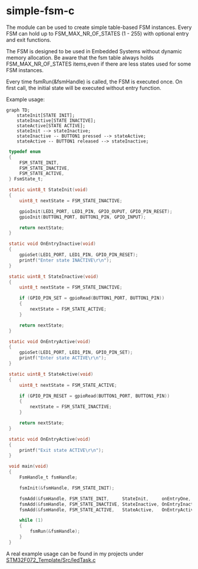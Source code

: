 # simple-fsm-c

 The module can be used to create simple table-based FSM instances. Every FSM can hold up to FSM_MAX_NR_OF_STATES (1 - 255) with optional entry and exit functions.

 The FSM is designed to be used in Embedded Systems without dynamic memory allocation. Be aware that the fsm table always holds FSM_MAX_NR_OF_STATES items,even if there are less states used for some FSM instances.

 Every time fsmRun(&fsmHandle) is called, the FSM is executed once. On first call, the initial state will be executed without entry function.

 Example usage:

```mermaid
graph TD;
    stateInit[STATE INIT];
    stateInactive[STATE INACTIVE];
    stateActive[STATE ACTIVE];
    stateInit --> stateInactive;
    stateInactive -- BUTTON1 pressed --> stateActive;
    stateActive -- BUTTON1 released --> stateInactive;
```

```c
 typedef enum
 {
     FSM_STATE_INIT,
     FSM_STATE_INACTIVE,
     FSM_STATE_ACTIVE,
 } FsmState_t;

 static uint8_t StateInit(void)
 {
     uint8_t nextState = FSM_STATE_INACTIVE;

     gpioInit(LED1_PORT, LED1_PIN, GPIO_OUPUT, GPIO_PIN_RESET);
     gpioInit(BUTTON1_PORT, BUTTON1_PIN, GPIO_INPUT);

     return nextState;
 }

 static void OnEntryInactive(void)
 {
     gpioSet(LED1_PORT, LED1_PIN, GPIO_PIN_RESET);
     printf("Enter state INACTIVE\r\n");
 }

 static uint8_t StateInactive(void)
 {
     uint8_t nextState = FSM_STATE_INACTIVE;

     if (GPIO_PIN_SET = gpioRead(BUTTON1_PORT, BUTTON1_PIN))
     {
         nextState = FSM_STATE_ACTIVE;
     }

     return nextState;
 }

 static void OnEntryActive(void)
 {
     gpioSet(LED1_PORT, LED1_PIN, GPIO_PIN_SET);
     printf("Enter state ACTIVE\r\n");
 }

 static uint8_t StateActive(void)
 {
     uint8_t nextState = FSM_STATE_ACTIVE;

     if (GPIO_PIN_RESET = gpioRead(BUTTON1_PORT, BUTTON1_PIN))
     {
         nextState = FSM_STATE_INACTIVE;
     }

     return nextState;
 }

 static void OnEntryActive(void)
 {
     printf("Exit state ACTIVE\r\n");
 }

 void main(void)
 {
     FsmHandle_t fsmHandle;

     fsmInit(&fsmHandle, FSM_STATE_INIT);

     fsmAdd(&fsmHandle, FSM_STATE_INIT,     StateInit,     onEntryOne,      NULL);
     fsmAdd(&fsmHandle, FSM_STATE_INACTIVE, StateInactive, OnEntryInactive, NULL);
     fsmAdd(&fsmHandle, FSM_STATE_ACTIVE,   StateActive,   OnEntryActive,   OnExitActive);

     while (1)
     {
         fsmRun(&fsmHandle);
     }
 }
 ```

 A real example usage can be found in my projects under [STM32F072_Template/Src/ledTask.c](https://github.com/mahlburgc/STM32F072_Template/blob/7091d2e5063ef4d9415fd98142568c6de89f187c/Src/ledTask.c#L85)
